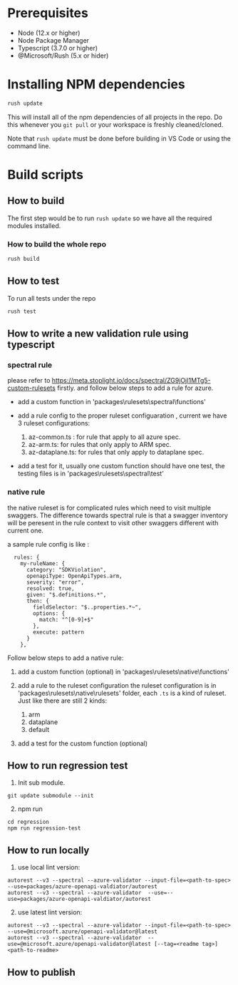 # Prerequisites

- Node (12.x or higher)
- Node Package Manager
- Typescript (3.7.0 or higher)
- @Microsoft/Rush (5.x or hider)

# Installing NPM dependencies

```bash
rush update
```

This will install all of the npm dependencies of all projects in the
repo. Do this whenever you `git pull` or your workspace is freshly
cleaned/cloned.

Note that `rush update` must be done before building in VS Code or
using the command line.

# Build scripts

## How to build

The first step would be to run ```rush update``` so we have all the required modules installed.

### How to build the whole repo

``` bash
rush build
```

## How to test

To run all tests under the repo
```bash
rush test
```

## How to write a new validation rule using typescript

### spectral rule
please refer to https://meta.stoplight.io/docs/spectral/ZG9jOjI1MTg5-custom-rulesets firstly.
and follow below steps to add a rule for azure.

- add a custom function in 'packages\rulesets\spectral\functions'
- add a rule config to the proper ruleset configuaration , current we have 3 ruleset configurations:
  1. az-common.ts : for rule that apply to all azure spec.
  1. az-arm.ts: for rules that only apply to ARM spec.
  1. az-dataplane.ts: for rules that only apply to dataplane spec.

- add a test for it, usually one custom function should have one test, the testing files is in 'packages\rulesets\spectral\test'

### native rule
the native ruleset is for complicated rules which need to visit multiple swaggers.
The difference towards spectral rule is that a swagger inventory will be peresent in the rule context to visit other swaggers different with current one.

a sample rule config is like :
```
  rules: {
    my-ruleName: {
      category: "SDKViolation",
      openapiType: OpenApiTypes.arm,
      severity: "error",
      resolved: true,
      given: "$.definitions.*",
      then: {
        fieldSelector: "$..properties.*~",
        options: {
          match: "^[0-9]+$"
        },
        execute: pattern
      }
    },
```

Follow below steps to add a native rule:
1. add a custom function (optional) in 'packages\rulesets\native\functions'

2. add a rule  to the ruleset configuration
   the ruleset configuration is in 'packages\rulesets\native\rulesets' folder, each `.ts` is a kind of ruleset. Just like there are still 2 kinds:
   1. arm
   1. dataplane
   1. default
    
3. add a test for the custom function (optional)


## How to run regression test

1. Init sub module.
```
git update submodule --init
```
2. npm run 
```
cd regression
npm run regression-test
```

## How to run locally

1. use local lint version:
```
autorest --v3 --spectral --azure-validator --input-file=<path-to-spec>  --use=packages/azure-openapi-valdiator/autorest
autorest --v3 --spectral --azure-validator  --use=--use=packages/azure-openapi-valdiator/autorest
```
2. use latest lint version:
```
autorest --v3 --spectral --azure-validator --input-file=<path-to-spec>  --use=@microsoft.azure/openapi-validator@latest
autorest --v3 --spectral --azure-validator  --use=@microsoft.azure/openapi-validator@latest [--tag=<readme tag>] <path-to-readme>
```

## How to publish